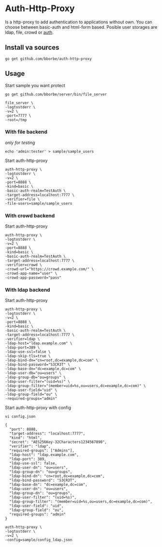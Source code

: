 # Auth-Http-Proxy

Is a http-proxy to add authentication to applications without own. You can choose between basic-auth and html-form based. Posible user storages are ldap, file, crowd or [auth](https://github.com/bborbe/auth).  

## Install va sources 

```
go get github.com/bborbe/auth-http-proxy
```

## Usage

Start sample you want protect

```
go get github.com/bborbe/server/bin/file_server
```

```
file_server \
-logtostderr \
-v=2 \
-port=7777 \
-root=/tmp
```

### With file backend

_only for testing_

`echo 'admin:tester' > sample/sample_users`

Start auth-http-proxy

```
auth-http-proxy \
-logtostderr \
-v=2 \
-port=8888 \
-kind=basic \
-basic-auth-realm=TestAuth \
-target-address=localhost:7777 \
-verifier=file \
-file-users=sample/sample_users
```

### With crowd backend

Start auth-http-proxy

```
auth-http-proxy \
-logtostderr \
-v=2 \
-port=8888 \
-kind=basic \
-basic-auth-realm=TestAuth \
-target-address=localhost:7777 \
-verifier=crowd \
-crowd-url="https://crowd.example.com/" \
-crowd-app-name="user" \
-crowd-app-password="pass" 
```

### With ldap backend

Start auth-http-proxy

```
auth-http-proxy \
-logtostderr \
-v=2 \
-port=8888 \
-kind=basic \
-basic-auth-realm=TestAuth \
-target-address=localhost:7777 \
-verifier=ldap \
-ldap-host="ldap.example.com" \
-ldap-port=389 \
-ldap-use-ssl=false \
-ldap-skip-tls=true \
-ldap-bind-dn="cn=root,dc=example,dc=com" \
-ldap-bind-password="S3CR3T" \
-ldap-base-dn="dc=example,dc=com" \
-ldap-user-db="ou=users" \
-ldap-group-db="ou=groups" \
-ldap-user-filter="(uid=%s)" \
-ldap-group-filter="(member=uid=%s,ou=users,dc=example,dc=com)" \
-ldap-user-field="uid" \
-ldap-group-field="ou" \
-required-groups="admin"
```

Start auth-http-proxy with config


`vi config.json`

```
{
  "port": 8888,
  "target-address": "localhost:7777",
  "kind": "html",
  "secret": "AES256Key-32Characters1234567890",
  "verifier": "ldap",
  "required-groups": ["Admins"],
  "ldap-host": "ldap.example.com",
  "ldap-port": 389,
  "ldap-use-ssl": false,
  "ldap-user-dn": "ou=users",
  "ldap-group-dn": "ou=groups",
  "ldap-bind-dn": "cn=root,dc=example,dc=com",
  "ldap-bind-password": "S3CR3T",
  "ldap-base-dn": "dc=example,dc=com",
  "ldap-user-dn": "ou=users",
  "ldap-group-dn": "ou=groups",
  "ldap-user-filter": "(uid=%s)",
  "ldap-group-filter": "(member=uid=%s,ou=users,dc=example,dc=com)",
  "ldap-user-field": "uid",
  "ldap-group-field": "ou",
  "required-groups": "admin"
}
```

```
auth-http-proxy \
-logtostderr \
-v=2 \
-config=sample/config_ldap.json
```

